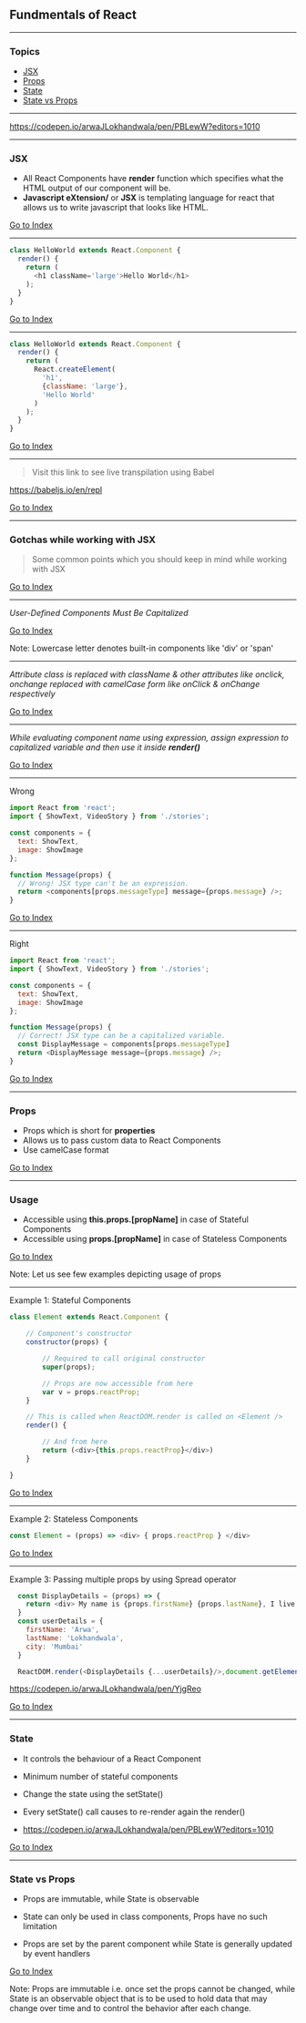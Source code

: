 ## Fundmentals of React

---

### Topics

- [JSX](#jsx)
- [Props](#props)
- [State](#state)
- [State vs Props](#state-vs-props)

---

https://codepen.io/arwaJLokhandwala/pen/PBLewW?editors=1010

---

### JSX

- All React Components have **render** function which specifies what the HTML output of our component will be.
- **Javascript eXtension/** or **JSX** is templating language for react that allows us to write javascript that looks like HTML.

[Go to Index](#topics)

---

```Javascript
class HelloWorld extends React.Component {
  render() {
    return (
      <h1 className='large'>Hello World</h1>
    );
  }
}
```

[Go to Index](#topics)

---

```Javascript
class HelloWorld extends React.Component {
  render() {
    return (
      React.createElement(
        'h1',
        {className: 'large'},
        'Hello World'
      )
    );
  }
}
```

[Go to Index](#topics)

---

> Visit this link to see live transpilation using Babel

https://babeljs.io/en/repl

[Go to Index](#topics)

---

### Gotchas while working with JSX

> Some common points which you should keep in mind while working with JSX

[Go to Index](#topics)

---

_User-Defined Components Must Be Capitalized_

[Go to Index](#topics)

Note: Lowercase letter denotes built-in components like 'div' or 'span'

---

_Attribute class is replaced with className & other attributes like onclick, onchange replaced with camelCase form like onClick & onChange respectively_

[Go to Index](#topics)

---

_While evaluating component name using expression, assign expression to capitalized variable and then use it inside **render()**_

[Go to Index](#topics)

---

Wrong

```Javascript
import React from 'react';
import { ShowText, VideoStory } from './stories';

const components = {
  text: ShowText,
  image: ShowImage
};

function Message(props) {
  // Wrong! JSX type can't be an expression.
  return <components[props.messageType] message={props.message} />;
}
```

[Go to Index](#topics)

---

Right

```Javascript
import React from 'react';
import { ShowText, VideoStory } from './stories';

const components = {
  text: ShowText,
  image: ShowImage
};

function Message(props) {
  // Correct! JSX type can be a capitalized variable.
  const DisplayMessage = components[props.messageType]
  return <DisplayMessage message={props.message} />;
}
```

[Go to Index](#topics)

---

### Props

- Props which is short for **properties**
- Allows us to pass custom data to React Components
- Use camelCase format

[Go to Index](#topics)

---

### Usage

- Accessible using **this.props.[propName]** in case of Stateful Components
- Accessible using **props.[propName]** in case of Stateless Components

[Go to Index](#topics)

Note: Let us see few examples depicting usage of props

---

Example 1: Stateful Components

```Javascript
class Element extends React.Component {

    // Component's constructor
    constructor(props) {

        // Required to call original constructor
        super(props);

        // Props are now accessible from here
        var v = props.reactProp;
    }

    // This is called when ReactDOM.render is called on <Element />
    render() {

        // And from here
        return (<div>{this.props.reactProp}</div>)
    }

}
```

[Go to Index](#topics)

---

Example 2: Stateless Components

```Javascript
const Element = (props) => <div> { props.reactProp } </div>
```

[Go to Index](#topics)

---

Example 3: Passing multiple props by using Spread operator

```Javascript
  const DisplayDetails = (props) => {
    return <div> My name is {props.firstName} {props.lastName}, I live in {props.city}. Nice to meet you!! </div>
  }
  const userDetails = {
    firstName: 'Arwa',
    lastName: 'Lokhandwala',
    city: 'Mumbai'
  }

  ReactDOM.render(<DisplayDetails {...userDetails}/>,document.getElementById("root"))
```

https://codepen.io/arwaJLokhandwala/pen/YjgReo

[Go to Index](#topics)

---

### State

- It controls the behaviour of a React Component

- Minimum number of stateful components

- Change the state using the setState()

- Every setState() call causes to re-render again the render()

- https://codepen.io/arwaJLokhandwala/pen/PBLewW?editors=1010

[Go to Index](#topics)

---

### State vs Props

- Props are immutable, while State is observable

- State can only be used in class components, Props have no such limitation

- Props are set by the parent component while State is generally updated by event handlers

[Go to Index](#topics)

Note: Props are immutable i.e. once set the props cannot be changed, while State is an observable object that is to be used to hold data that may change over time and to control the behavior after each change.
